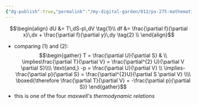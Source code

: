 ```yaml
---
{"dg-publish":true,"permalink":"/my-digital-garden/012/px-275-mathematical-methods/a-differentiation/1-introduction-a1-and-a2/px-275-a2c-maxwell-s-thermodynamic-relation/","created":"2024-11-25T10:50:32.000+00:00","updated":"2024-11-26T10:03:57.821+00:00"}
---
```


$$\begin{align} 
	dU &= T\,dS-p\,dV \tag{1}\\
	df &= \frac{\partial f}{\partial x}\,dx + \frac{\partial f}{\partial y}\,dy \tag{2} \\
\end{align}$$
- comparing (1) and (2): 
$$\begin{gather}
		T = \frac{\partial U}{\partial S} & \\
		\implies\frac{\partial T}{\partial V} = \frac{\partial^{2} U}{\partial V \partial S}\\\\
		\text{and,}
		-p = \frac{\partial U}{\partial V} \\
		\implies- \frac{\partial p}{\partial S} = \frac{\partial^{2}U}{\partial S \partial V} \\\\
		\boxed{\therefore \frac{\partial T}{\partial V} = -\frac{\partial p}{\partial S}}
\end{gather}$$
- this is one of the four *maxwell's thermodynamic relations*

